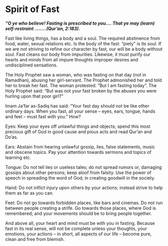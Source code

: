 Spirit of Fast
==============

***“O ye who believe! Fasting is prescribed to you…. That ye may (learn)
self-restraint ……..(Qur’an, 2:183).***

Fast like living things, has a body and a soul. The required abstinence
from food, water, sexual relations etc. Is the body of the fast: “piety”
is its soul. If we are not striving to refine our character by fast, our
will be a body without soul. Fast cleans our body from impurities.
Likewise, it must purify our hearts and minds from all impure thoughts
improper desires and undisciplined sensations.

The Holy Prophet saw a woman, who was fasting on that day (not in
Ramadhan), abusing her girl-servant. The Prophet admonished her and told
her to break her fast. The woman protested: “But I am fasting today”.
The Holy Prophet said: “But was not your fast broken by the abuses you
were hurling upon that poor girl?”

Imam Ja’far as-Sadiq has said: “Your fast day should not be like other
ordinary days. When you fast, all your sense – eyes, ears, tongue, hands
and feet – must fast with you.” How?

Eyes: Keep your eyes off unlawful things and objects; spend this most
precious gift of God in good cause and pious acts and read Qur’an and
Do’as.

Ears: Abstain from hearing unlawful gossip, lies, false statements,
music and obscene topics. Pay your attention towards sermons and topics
of learning etc.

Tongue: Do not tell lies or useless tales; do not spread rumors or,
damaging gossips about other persons; keep aloof from falsity. Use the
power of speech in spreading the word of God; in creating goodwill in
the society.

Hand: Do not inflict injury upon others by your actions; instead strive
to help them as far as you can.

Feet: Do not go towards forbidden places, like bars and cinemas. Do not
run between people creating a strife. Go towards those places, where God
is remembered; and your movements should be to bring people together.

And above all, your heart and mind must be with you in fasting. Because
fast in its real sense, will not be complete unless your thoughts, your
emotions, your actions – in short, all aspects of our life – become
pure, clean and free from blemish.


